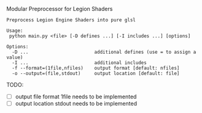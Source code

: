 Modular Preprocessor for Legion Shaders

```
Preprocess Legion Engine Shaders into pure glsl

Usage:
 python main.py <file> [-D defines ...] [-I includes ...] [options]

Options:
  -D ...                        additional defines (use = to assign a value)
  -I ...                        additional includes
  -f --format=(1file,nfiles)    output format [default: nfiles]
  -o --output=(file,stdout)     output location [default: file]
```

TODO:
- [ ] output file format 1file needs to be implemented
- [ ] output location stdout needs to be implemented
